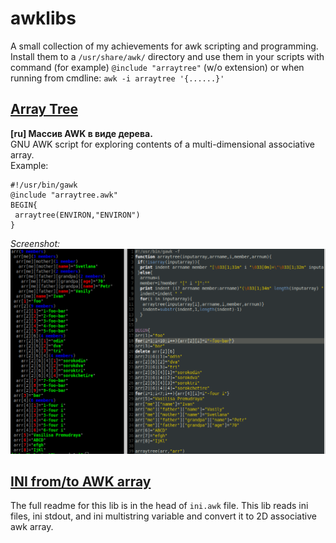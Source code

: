# awklibs
A small collection of my achievements for awk scripting and programming. Install them to a `/usr/share/awk/` directory and use them in your scripts with command (for example) `@include "arraytree"` (w/o extension) or when running from cmdline: `awk -i arraytree '{......}'`

## [Array Tree](arraytree.awk)
**[ru] Массив AWK в виде дерева.**<br>
GNU AWK script for exploring contents of a multi-dimensional associative array.<br> Example:

```
#!/usr/bin/gawk
@include "arraytree.awk"
BEGIN{
 arraytree(ENVIRON,"ENVIRON")
}
```
*Screenshot:*<br>
![arraytree](arraytree.png)

## [INI from/to AWK array](ini.awk)
The full readme for this lib is in the head of `ini.awk` file. This lib reads ini files, ini stdout, and ini multistring variable and convert it to 2D associative awk array.